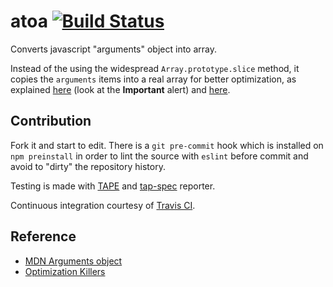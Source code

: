 # atoa [![Build Status](https://travis-ci.org/Nexxa/atoa.svg?branch=master)](https://travis-ci.org/Nexxa/atoa)

Converts javascript "arguments" object into array.

Instead of the using the widespread `Array.prototype.slice` method, it copies the `arguments` items into a real array for better optimization, as explained [here](https://developer.mozilla.org/en-US/docs/Web/JavaScript/Reference/Functions/arguments) (look at the **Important** alert) and [here](https://github.com/petkaantonov/bluebird/wiki/Optimization-killers#32-leaking-arguments).

## Contribution

Fork it and start to edit. There is a `git pre-commit` hook which is installed on `npm preinstall` in order to lint the source with `eslint` before commit and avoid to "dirty" the repository history.

Testing is made with [TAPE](https://github.com/substack/tape) and [tap-spec](https://github.com/scottcorgan/tap-spec) reporter.

Continuous integration courtesy of [Travis CI](https://travis-ci.org/).

## Reference

- [MDN Arguments object](https://developer.mozilla.org/en-US/docs/Web/JavaScript/Reference/Functions/arguments)
- [Optimization Killers](https://github.com/petkaantonov/bluebird/wiki/Optimization-killers#32-leaking-arguments)
